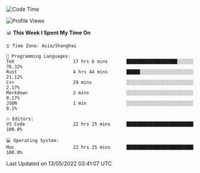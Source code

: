<!--START_SECTION:waka-->
![Code Time](http://img.shields.io/badge/Code%20Time-1%2C304%20hrs%2011%20mins-blue)

![Profile Views](http://img.shields.io/badge/Profile%20Views-114-blue)

📊 **This Week I Spent My Time On** 

```text
⌚︎ Time Zone: Asia/Shanghai

💬 Programming Languages: 
TeX                      17 hrs 6 mins       ███████████████████░░░░░░   76.32% 
Rust                     4 hrs 44 mins       █████░░░░░░░░░░░░░░░░░░░░   21.12% 
C++                      29 mins             ░░░░░░░░░░░░░░░░░░░░░░░░░   2.17% 
Markdown                 2 mins              ░░░░░░░░░░░░░░░░░░░░░░░░░   0.17% 
JSON                     1 min               ░░░░░░░░░░░░░░░░░░░░░░░░░   0.1%

🔥 Editors: 
VS Code                  22 hrs 25 mins      █████████████████████████   100.0%

💻 Operating System: 
Mac                      22 hrs 25 mins      █████████████████████████   100.0%

```


 Last Updated on 13/05/2022 03:41:07 UTC
<!--END_SECTION:waka-->
